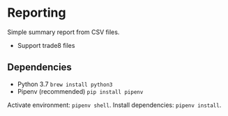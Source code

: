 # Reporting
Simple summary report from CSV files.
 - Support trade8 files

## Dependencies

 - Python 3.7 `brew install python3`
 - Pipenv (recommended) `pip install pipenv`

Activate environment: `pipenv shell`.
Install dependencies: `pipenv install`.
